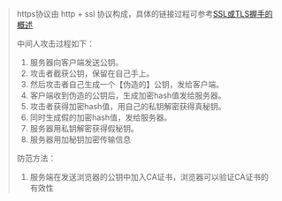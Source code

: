 > https协议由 http + ssl 协议构成，具体的链接过程可参考[SSL或TLS握手的概述](https://github.com/lvwxx/blog/issues/3)
> 
> 中间人攻击过程如下：
> 
> 1. 服务器向客户端发送公钥。
> 2. 攻击者截获公钥，保留在自己手上。
> 3. 然后攻击者自己生成一个【伪造的】公钥，发给客户端。
> 4. 客户端收到伪造的公钥后，生成加密hash值发给服务器。
> 5. 攻击者获得加密hash值，用自己的私钥解密获得真秘钥。
> 6. 同时生成假的加密hash值，发给服务器。
> 7. 服务器用私钥解密获得假秘钥。
> 8. 服务器用加秘钥加密传输信息
> 
> 防范方法：
> 
> 1. 服务端在发送浏览器的公钥中加入CA证书，浏览器可以验证CA证书的有效性

